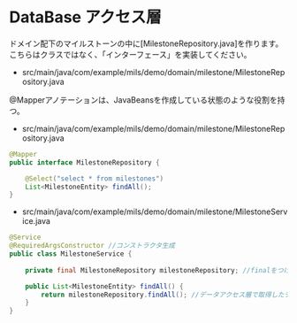 # DataBase アクセス層

ドメイン配下のマイルストーンの中に[MilestoneRepository.java]を作ります。こちらはクラスではなく、「インターフェース」を実装してください。
* src/main/java/com/example/mils/demo/domain/milestone/MilestoneRepository.java

@Mapperアノテーションは、JavaBeansを作成している状態のような役割を持つ。

* src/main/java/com/example/mils/demo/domain/milestone/MilestoneRepository.java
```java
@Mapper
public interface MilestoneRepository {

    @Select("select * from milestones")
    List<MilestoneEntity> findAll();
}
```

* src/main/java/com/example/mils/demo/domain/milestone/MilestoneService.java
```java
@Service
@RequiredArgsConstructor //コンストラクタ生成
public class MilestoneService {
    
    private final MilestoneRepository milestoneRepository; //finalをつけているのは一度だけ呼び出してその後上書きされないよう

    public List<MilestoneEntity> findAll() {
        return milestoneRepository.findAll(); //データアクセス層で取得したデータを受け取ったコンストラクタから引数を受け取る
    }
}
```
